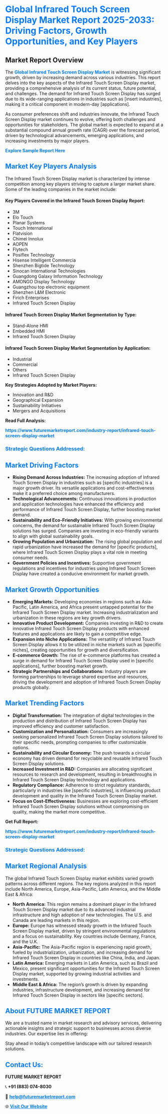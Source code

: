 <h1 style="color: #007BFF;">Global Infrared Touch Screen Display Market Report 2025-2033: Driving Factors, Growth Opportunities, and Key Players</h1>

<section id="overview">
<h2>Market Report Overview</h2>
<p>The <a href="https://www.futuremarketreport.com/industry-report/infrared-touch-screen-display-market" style="color: #007BFF; text-decoration: none;"><strong>Global Infrared Touch Screen Display Market</strong></a> is witnessing significant growth, driven by increasing demand across various industries. This report delves into the key aspects of the Infrared Touch Screen Display market, providing a comprehensive analysis of its current status, future potential, and challenges. The demand for Infrared Touch Screen Display has surged due to its wide-ranging applications in industries such as [insert industries], making it a critical component in modern-day [applications].</p>
<p>As consumer preferences shift and industries innovate, the Infrared Touch Screen Display market continues to evolve, offering both challenges and opportunities for stakeholders. The global market is expected to expand at a substantial compound annual growth rate (CAGR) over the forecast period, driven by technological advancements, emerging applications, and increasing investments by major players.</p>
</section>

<section id="overview">
<p><a href="https://www.futuremarketreport.com/request-sample/reportId=110405" style="color: #007BFF; text-decoration: none;"><strong>Explore Sample Report Here</strong></a></p>
</section>

<section id="key-players">
<h2 style="color: #007BFF;">Market Key Players Analysis</h2>
<p>The Infrared Touch Screen Display market is characterized by intense competition among key players striving to capture a larger market share. Some of the leading companies in the market include:</p>
<h4>Key Players Covered in the Infrared Touch Screen Display Report:</h4>
<ul><li>3M</li><li>Elo Touch</li><li>Planar Systems</li><li>Touch International</li><li>Flatvision</li><li>Chimei Innolux</li><li>AOPEN</li><li>Flytech</li><li>Posiflex Technology</li><li>Hisense Intelligent Commercia</li><li>Shenzhen Bigtide Technology</li><li>Sinocan International Technologies</li><li>Guangdong Galaxy Information Technology</li><li>AMONGO Display Technology</li><li>Guangzhou top electronic equipment</li><li>Shenzhen L&amp;M Electronic</li><li>Firich Enterprises</li><li>Infrared Touch Screen Display</li></ul>
<h4>Infrared Touch Screen Display Market Segmentation by Type:</h4>
<ul><li>Stand-Alone HMI</li><li>Embedded HMI</li><li>Infrared Touch Screen Display</li></ul>

<h4>Infrared Touch Screen Display Market Segmentation by Application:</h4>
<ul><li>Industrial</li><li>Commercial</li><li>Others</li><li>Infrared Touch Screen Display</li></ul>
<p><strong>Key Strategies Adopted by Market Players:</strong></p>
<ul>
<li>Innovation and R&D</li>
<li>Geographical Expansion</li>
<li>Sustainability Initiatives</li>
<li>Mergers and Acquisitions</li>
</ul>
</section>

<section>
<p><strong>Read Full Analysis: </strong></p><a href="https://www.futuremarketreport.com/industry-report/infrared-touch-screen-display-market" style="color: #007BFF; text-decoration: none;"><strong>https://www.futuremarketreport.com/industry-report/infrared-touch-screen-display-market</strong></a>
<h3 style="color: #007BFF;">Strategic Questions Addressed:</h3>
</section>

<section id="driving-factors">
<h2 style="color: #007BFF;">Market Driving Factors</h2>
<ul>
<li><strong>Rising Demand Across Industries:</strong> The increasing adoption of Infrared Touch Screen Display in industries such as [specific industries] is a major growth driver. Its versatile applications and cost-effectiveness make it a preferred choice among manufacturers.</li>
<li><strong>Technological Advancements:</strong> Continuous innovations in production and application technologies have enhanced the efficiency and performance of Infrared Touch Screen Display, further boosting market demand.</li>
<li><strong>Sustainability and Eco-Friendly Initiatives:</strong> With growing environmental concerns, the demand for sustainable Infrared Touch Screen Display solutions has surged. Companies are investing in eco-friendly variants to align with global sustainability goals.</li>
<li><strong>Growing Population and Urbanization:</strong> The rising global population and rapid urbanization have increased the demand for [specific products], where Infrared Touch Screen Display plays a vital role in meeting consumer needs.</li>
<li><strong>Government Policies and Incentives:</strong> Supportive government regulations and incentives for industries using Infrared Touch Screen Display have created a conducive environment for market growth.</li>
</ul>
</section>

<section id="growth-opportunities">
<h2 style="color: #007BFF;">Market Growth Opportunities</h2>
<ul>
<li><strong>Emerging Markets:</strong> Developing economies in regions such as Asia-Pacific, Latin America, and Africa present untapped potential for the Infrared Touch Screen Display market. Increasing industrialization and urbanization in these regions are key growth drivers.</li>
<li><strong>Innovative Product Development:</strong> Companies investing in R&D to create innovative Infrared Touch Screen Display products with enhanced features and applications are likely to gain a competitive edge.</li>
<li><strong>Expansion into Niche Applications:</strong> The versatility of Infrared Touch Screen Display allows it to be utilized in niche markets such as [specific niches], creating opportunities for growth and diversification.</li>
<li><strong>E-commerce Growth:</strong> The rise of e-commerce platforms has created a surge in demand for Infrared Touch Screen Display used in [specific applications], further boosting market growth.</li>
<li><strong>Strategic Partnerships and Collaborations:</strong> Industry players are forming partnerships to leverage shared expertise and resources, driving the development and adoption of Infrared Touch Screen Display products globally.</li>
</ul>
</section>

<section id="trending-factors">
<h2 style="color: #007BFF;">Market Trending Factors</h2>
<ul>
<li><strong>Digital Transformation:</strong> The integration of digital technologies in the production and distribution of Infrared Touch Screen Display has improved efficiency and customer satisfaction.</li>
<li><strong>Customization and Personalization:</strong> Consumers are increasingly seeking personalized Infrared Touch Screen Display solutions tailored to their specific needs, prompting companies to offer customizable options.</li>
<li><strong>Sustainability and Circular Economy:</strong> The push towards a circular economy has driven demand for recyclable and reusable Infrared Touch Screen Display solutions.</li>
<li><strong>Increased Investment in R&D:</strong> Companies are allocating significant resources to research and development, resulting in breakthroughs in Infrared Touch Screen Display technology and applications.</li>
<li><strong>Regulatory Compliance:</strong> Adherence to strict regulatory standards, particularly in industries like [specific industries], is influencing product development and quality in the Infrared Touch Screen Display market.</li>
<li><strong>Focus on Cost-Effectiveness:</strong> Businesses are exploring cost-efficient Infrared Touch Screen Display solutions without compromising on quality, making the market more competitive.</li>
</ul>
</section>

<section>
<p><strong>Get Full Report: </strong></p><a href="https://www.futuremarketreport.com/industry-report/infrared-touch-screen-display-market" style="color: #007BFF; text-decoration: none;"><strong>https://www.futuremarketreport.com/industry-report/infrared-touch-screen-display-market</strong></a>
<h3 style="color: #007BFF;">Strategic Questions Addressed:</h3>
</section>


<section id="regional-analysis">
<h2 style="color: #007BFF;">Market Regional Analysis</h2>
<p>The global Infrared Touch Screen Display market exhibits varied growth patterns across different regions. The key regions analyzed in this report include North America, Europe, Asia-Pacific, Latin America, and the Middle East & Africa:</p>
<ul>
<li><strong>North America:</strong> This region remains a dominant player in the Infrared Touch Screen Display market due to its advanced industrial infrastructure and high adoption of new technologies. The U.S. and Canada are leading markets in this region.</li>
<li><strong>Europe:</strong> Europe has witnessed steady growth in the Infrared Touch Screen Display market, driven by stringent environmental regulations and a focus on sustainability. Key countries include Germany, France, and the U.K.</li>
<li><strong>Asia-Pacific:</strong> The Asia-Pacific region is experiencing rapid growth, fueled by industrialization, urbanization, and increasing demand for Infrared Touch Screen Display in countries like China, India, and Japan.</li>
<li><strong>Latin America:</strong> Emerging markets in Latin America, such as Brazil and Mexico, present significant opportunities for the Infrared Touch Screen Display market, supported by growing industrial activities and investments.</li>
<li><strong>Middle East & Africa:</strong> The region’s growth is driven by expanding industries, infrastructure development, and increasing demand for Infrared Touch Screen Display in sectors like [specific sectors].</li>
</ul>
</section>

<footer>
<h2 style="color: #007BFF;">About FUTURE MARKET REPORT</h2>
<p>We are a trusted name in market research and advisory services, delivering actionable insights and strategic support to businesses across diverse industries. Our expertise lies in offering:</p>

<p>Stay ahead in today’s competitive landscape with our tailored research solutions.</p>

<h2 style="color: #007BFF;">Contact Us:</h2>
<p><strong>FUTURE MARKET REPORT</strong></p>
<p>📞 <strong>+91 (883) 074-8030</strong></p>
<p>📧 <strong><a href="mailto:help@futuremarketreport.com" style="color: #007BFF;">help@futuremarketreport.com</a></strong></p>
<p>🌐 <strong><a href="https://www.futuremarketreport.com/" style="color: #007BFF;">Visit Our Website</a></strong></p>
</footer>